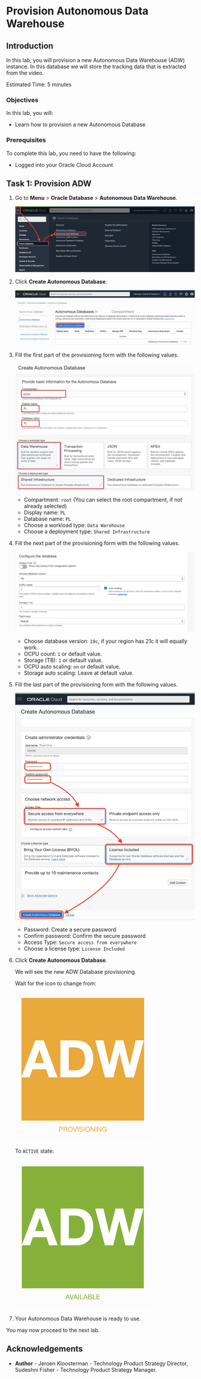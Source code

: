 # Provision  Autonomous Data Warehouse

<!--![Banner](images/banner.png)-->

## Introduction

In this lab, you will provision a new Autonomous Data Warehouse (ADW) instance. In this database we will store the tracking data that is extracted from the video.

Estimated Time: 5 minutes

### Objectives

In this lab, you will:

-   Learn how to provision a new Autonomous Database

### Prerequisites

To complete this lab, you need to have the following:

- Logged into your Oracle Cloud Account

## Task 1: Provision ADW

1. Go to **Menu** > **Oracle Database** > **Autonomous Data Warehouse**.

   ![ADW Menu](images/adw-menu.png)

2. Click **Create Autonomous Database**.

   ![ADW Create Button](images/adw-create-button.png)

3. Fill the first part of the provisioning form with the following values.

   ![ADW Form 1](images/adw-form-1.png)

      - Compartment: `root` (You can select the root compartment, if not already selected)
      - Display name: `PL`
      - Database name: `PL`
      - Choose a workload type: `Data Warehouse`
      - Choose a deployment type: `Shared Infrastructure`

4. Fill the next part of the provisioning form with the following values.

   ![ADW Form 2](images/adw-form-2.png)

      - Choose database version: `19c`, if your region has 21c it will equally work.
      - OCPU count: `1` or default value.
      - Storage (TB): `1` or default value.
      - OCPU auto scaling: `on` or default value.
      - Storage auto scaling: Leave at default value.

5. Fill the last part of the provisioning form with the following values.

   ![ADW Form 3](images/adw-form-3.png)

      - Password: Create a secure password
      - Confirm password: Confirm the secure password
      - Access Type: `Secure access from everywhere`
      - Choose a license type: `License Included`

6. Click **Create Autonomous Database**.

   We will see the new ADW Database provisioning.

   Wait for the icon to change from:

   ![AWD Provisioning](images/adw-provisioning-state.png)

   To `ACTIVE` state:

   ![AWD Active](images/adw-active-state.png)

7. Your Autonomous Data Warehouse is ready to use.

You may now proceed to the next lab.

## **Acknowledgements**

- **Author** - Jeroen Kloosterman - Technology Product Strategy Director, Sudeshni Fisher - Technology Product Strategy Manager.
